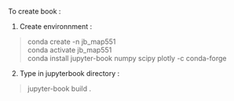 To create book :

1. Create environnment :

> conda create -n jb_map551  
> conda activate jb_map551  
> conda install jupyter-book numpy scipy plotly -c conda-forge

2. Type in jupyterbook directory :

> jupyter-book build .
